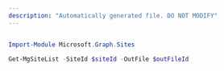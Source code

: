 ```yaml
---
description: "Automatically generated file. DO NOT MODIFY"
---
```


```powershell

Import-Module Microsoft.Graph.Sites

Get-MgSiteList -SiteId $siteId -OutFile $outFileId

```